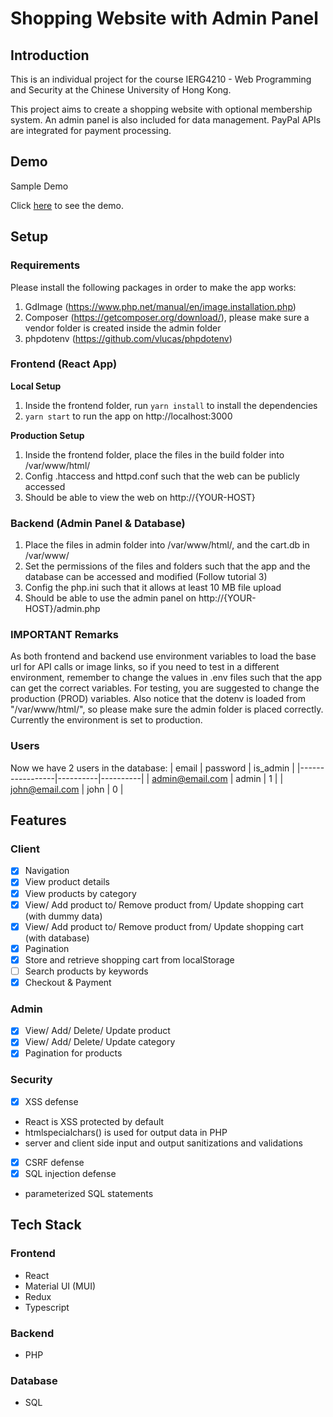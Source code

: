 # Shopping Website with Admin Panel

## Introduction

This is an individual project for the course IERG4210 - Web Programming and Security at the Chinese University of Hong Kong.

This project aims to create a shopping website with optional membership system. An admin panel is also included for data management. PayPal APIs are integrated for payment processing.

## Demo

Sample Demo

Click [here](https://youtu.be/WZ5-fVwGYG4) to see the demo.

## Setup

### Requirements

Please install the following packages in order to make the app works:

1. GdImage (https://www.php.net/manual/en/image.installation.php)
2. Composer (https://getcomposer.org/download/), please make sure a vendor folder is created inside the admin folder
3. phpdotenv (https://github.com/vlucas/phpdotenv)

### Frontend (React App)

**Local Setup**

1. Inside the frontend folder, run `yarn install` to install the dependencies
2. `yarn start` to run the app on http://localhost:3000

**Production Setup**

1. Inside the frontend folder, place the files in the build folder into /var/www/html/
2. Config .htaccess and httpd.conf such that the web can be publicly accessed
3. Should be able to view the web on http://{YOUR-HOST}

### Backend (Admin Panel & Database)

1. Place the files in admin folder into /var/www/html/, and the cart.db in /var/www/
2. Set the permissions of the files and folders such that the app and the database can be accessed and modified (Follow tutorial 3)
3. Config the php.ini such that it allows at least 10 MB file upload
4. Should be able to use the admin panel on http://{YOUR-HOST}/admin.php

### IMPORTANT Remarks

As both frontend and backend use environment variables to load the base url for API calls or image links, so if you need to test in a different environment, remember to change the values in .env files such that the app can get the correct variables. For testing, you are suggested to change the production (PROD) variables. Also notice that the dotenv is loaded from "/var/www/html/", so please make sure the admin folder is placed correctly. Currently the environment is set to production.

### Users

Now we have 2 users in the database:
| email | password | is_admin |
|-----------------|----------|----------|
| admin@email.com | admin | 1 |
| john@email.com | john | 0 |

## Features

### Client

- [x] Navigation
- [x] View product details
- [x] View products by category
- [x] View/ Add product to/ Remove product from/ Update shopping cart (with dummy data)
- [x] View/ Add product to/ Remove product from/ Update shopping cart (with database)
- [x] Pagination
- [x] Store and retrieve shopping cart from localStorage
- [ ] Search products by keywords
- [x] Checkout & Payment

### Admin

- [x] View/ Add/ Delete/ Update product
- [x] View/ Add/ Delete/ Update category
- [x] Pagination for products

### Security

- [x] XSS defense
- React is XSS protected by default
- htmlspecialchars() is used for output data in PHP
- server and client side input and output sanitizations and validations
- [x] CSRF defense
- [x] SQL injection defense
- parameterized SQL statements

## Tech Stack

### Frontend

- React
- Material UI (MUI)
- Redux
- Typescript

### Backend

- PHP

### Database

- SQL
